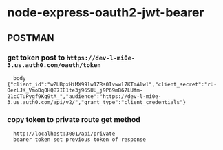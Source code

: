 # node-express-oauth2-jwt-bearer

## POSTMAN

### get token post to ``` https://dev-l-mi0e-3.us.auth0.com/oauth/token ```
```
  body {"client_id":"wZUBpxHiMX99lw1ZRs0Ivwwl7KTmAlwl","client_secret":"rU-OezLJK_VmoDq0HQB7IE1te3j96SUU_j9P69mB67LUfm-21cCTuPygf9Kq9tA_","audience":"https://dev-l-mi0e-3.us.auth0.com/api/v2/","grant_type":"client_credentials"}
```

### copy token to private route get method

```
  http://localhost:3001/api/private
  bearer token set previous token of response
```